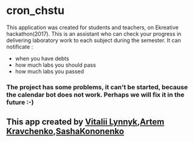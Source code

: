 # cron_chstu
This application was created for students and teachers, on Ekreative hackathon(2017). This is an assistant who can check your progress in delivering laboratory work to each subject during the semester.
It can notificate :
- when you have debts 
- how much labs you should pass
- how much labs you passed
### The project has some problems, it can't be started, because the calendar bot does not work. Perhaps we will fix it in the future :-)
## This app created by [Vitalii Lynnyk](https://github.com/VitaliiLynnyk),[Artem Kravchenko](https://github.com/Ar-Krav),[SashaKononenko](https://github.com/SashaKononenko)

